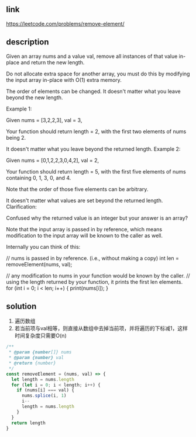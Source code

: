 ## link

https://leetcode.com/problems/remove-element/

## description

Given an array nums and a value val, remove all instances of that value in-place and return the new length.

Do not allocate extra space for another array, you must do this by modifying the input array in-place with O(1) extra memory.

The order of elements can be changed. It doesn't matter what you leave beyond the new length.

Example 1:

Given nums = [3,2,2,3], val = 3,

Your function should return length = 2, with the first two elements of nums being 2.

It doesn't matter what you leave beyond the returned length.
Example 2:

Given nums = [0,1,2,2,3,0,4,2], val = 2,

Your function should return length = 5, with the first five elements of nums containing 0, 1, 3, 0, and 4.

Note that the order of those five elements can be arbitrary.

It doesn't matter what values are set beyond the returned length.
Clarification:

Confused why the returned value is an integer but your answer is an array?

Note that the input array is passed in by reference, which means modification to the input array will be known to the caller as well.

Internally you can think of this:

// nums is passed in by reference. (i.e., without making a copy)
int len = removeElement(nums, val);

// any modification to nums in your function would be known by the caller.
// using the length returned by your function, it prints the first len elements.
for (int i = 0; i < len; i++) {
    print(nums[i]);
}

## solution

1. 遍历数组
2. 若当前项与val相等，则直接从数组中去掉当前项，并将遍历的下标减1，这样时间复杂度只需要O(n)

```javascript
/**
 * @param {number[]} nums
 * @param {number} val
 * @return {number}
 */
const removeElement = (nums, val) => {
  let length = nums.length
  for (let i = 0; i < length; i++) {
    if (nums[i] === val) {
      nums.splice(i, 1)
      i--
      length = nums.length
    }  
  }
  return length  
}
```